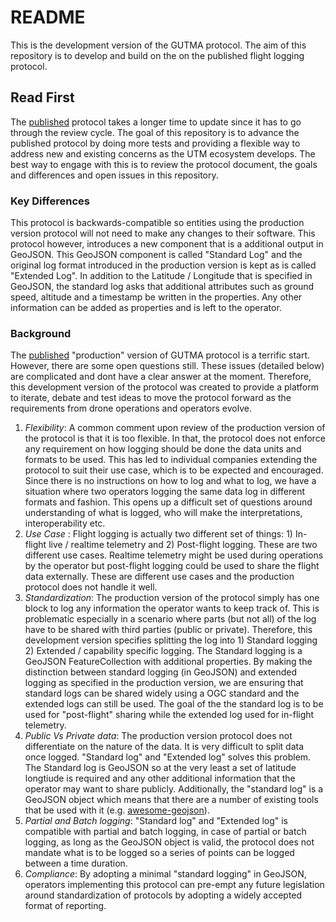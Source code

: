 # README 

This is the development version of the GUTMA protocol. The aim of this repository is to develop and build on the on the published flight logging protocol. 


## Read First
The [published](https://github.com/gutma-org/flight-logging-protocol) protocol takes a longer time to update since it has to go through the review cycle. The goal of this repository is to advance the published protocol by doing more tests and providing a flexible way to address new and existing concerns as the UTM ecosystem develops. The best way to engage with this is to review the protocol document, the goals and differences and open issues in this repository.

### Key Differences 

This protocol is backwards-compatible so entities using the production version protocol will not need to make any changes to their software. This protocol however, introduces a new component that is a additional output in GeoJSON. This GeoJSON component is called "Standard Log" and the original log format introduced in the production version is kept as is called "Extended Log". In addition to the Latitude / Longitude that is specified in GeoJSON, the standard log asks that additional attributes such as ground speed, altitude and a timestamp be written in the properties. Any other information can be added as properties and is left to the operator. 

### Background

The [published](https://github.com/gutma-org/flight-logging-protocol) "production" version of GUTMA protocol is a terrific start. However, there are some open questions still. These issues (detailed below) are complicated and dont have a clear answer at the moment. Therefore, this development version of the protocol was created to provide a platform to iterate, debate and test ideas to move the protocol forward as the requirements from drone operations and operators evolve.

1. _Flexibility_: A common comment upon review of the production version of the protocol is that it is too flexible. In that, the protocol does not enforce any requirement on how logging should be done the data units and formats to be used. This has led to individual companies extending the protocol to suit their use case, which is to be expected and encouraged. Since there is no instructions on how to log and what to log, we have a situation where two operators logging the same data log in different formats and fashion. This opens up a difficult set of questions around understanding of what is logged, who will make the interpretations, interoperability etc. 
2. _Use Case_ : Flight logging is actually two different set of things: 1) In-flight live / realtime telemetry and 2) Post-flight logging. These are two different use cases. Realtime telemetry might be used during operations by the operator but post-flight logging could be used to share the flight data externally. These are different use cases and the production protocol does not handle it well. 
3. _Standardization_: The production version of the protocol simply has one block to log any information the operator wants to keep track of. This is  problematic especially in a scenario where parts (but not all) of the log have to be shared with third parties (public or private). Therefore, this development version specifies splitting the log into 1) Standard logging 2) Extended / capability specific logging. The Standard logging is a GeoJSON FeatureCollection with additional properties. By making the distinction between standard logging (in GeoJSON) and extended logging as specified in the production version, we are ensuring that standard logs can be shared widely using a OGC standard and the extended logs can still be used. The goal of the the standard log is to be used for "post-flight" sharing while the extended log used for in-flight telemetry. 
4. _Public Vs Private data_: The production version protocol does not differentiate on the nature of the data. It is very difficult to split data once logged. "Standard log" and "Extended log" solves this problem. The Standard log is GeoJSON so at the very least a set of latitude longtiude is required and any other additional information that the operator may want to share publicly. Additionally, the "standard log" is a GeoJSON object which means that there are a number of existing tools that be used with it (e.g. [awesome-geojson](https://github.com/tmcw/awesome-geojson)). 
5. _Partial and Batch logging_: "Standard log" and "Extended log" is compatible with partial and batch logging, in case of partial or batch logging, as long as the GeoJSON object is valid, the protocol does not mandate what is to be logged so a series of points can be logged between a time duration. 
6. _Compliance_: By adopting a minimal "standard logging" in GeoJSON, operators implementing this protocol can pre-empt any future legislation around standardization of protocols by adopting a widely accepted format of reporting. 
